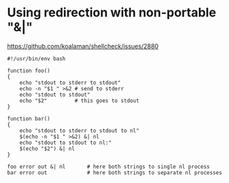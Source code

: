 # Using redirection with non-portable "&|"

https://github.com/koalaman/shellcheck/issues/2880

```
#!/usr/bin/env bash

function foo()
{
    echo "stdout to stderr to stdout"
	echo -n "$1 " >&2 # send to stderr
    echo "stdout to stdout"
	echo "$2"         # this goes to stdout
}

function bar()
{
    echo "stdout to stderr to stdout to nl"
    $(echo -n "$1 " >&2) &| nl
    echo "stdout to stdout to nl:"
	$(echo "$2") &| nl
}

foo error out &| nl       # here both strings to single nl process
bar error out             # here both strings to separate nl processes
```
